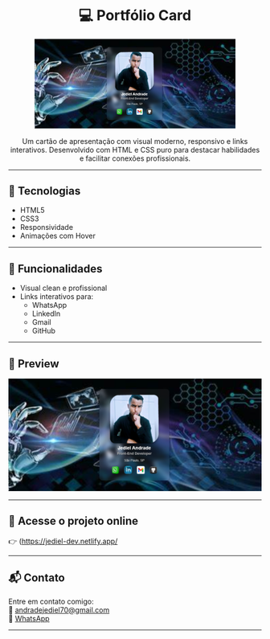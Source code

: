 <h1 align="center">💻 Portfólio Card</h1>

<p align="center">
  <img src="preview.png" width="400" alt="Preview do Projeto"/>
</p>

<p align="center">
  Um cartão de apresentação com visual moderno, responsivo e links interativos. Desenvolvido com HTML e CSS puro para destacar habilidades e facilitar conexões profissionais.
</p>

---

## 🚀 Tecnologias
- HTML5  
- CSS3  
- Responsividade  
- Animações com Hover

---

## 🎯 Funcionalidades
- Visual clean e profissional  
- Links interativos para:
  - WhatsApp  
  - LinkedIn  
  - Gmail  
  - GitHub

---

## 📸 Preview

![Demo](preview.png)

---

## 🔗 Acesse o projeto online

👉 (https://jediel-dev.netlify.app/ 

---

## 📬 Contato

Entre em contato comigo:  
📧 [andradejediel70@gmail.com](mailto:andradejediel70@gmail.com)  
📱 [WhatsApp](https://wa.me/5511961651633)

---


